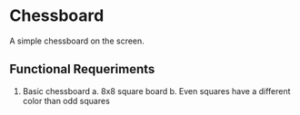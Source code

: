 # Chessboard

A simple chessboard on the screen.

## Functional Requeriments
1. Basic chessboard
    a. 8x8 square board
    b. Even squares have a different color than odd squares